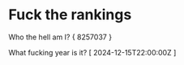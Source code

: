 # Fuck the rankings

Who the hell am I?
{ 8257037 }

What fucking year is it?
[ 2024-12-15T22:00:00Z ]
